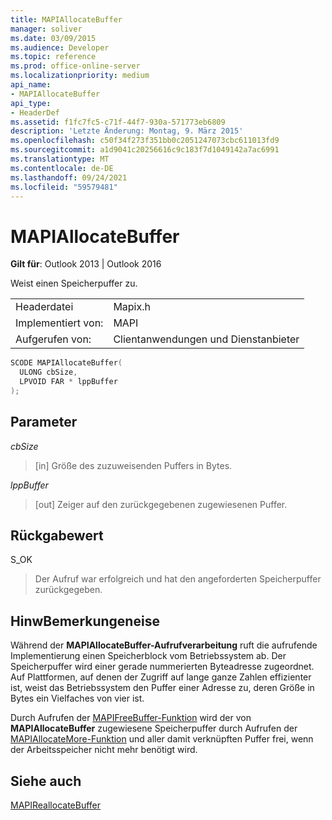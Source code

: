 ```yaml
---
title: MAPIAllocateBuffer
manager: soliver
ms.date: 03/09/2015
ms.audience: Developer
ms.topic: reference
ms.prod: office-online-server
ms.localizationpriority: medium
api_name:
- MAPIAllocateBuffer
api_type:
- HeaderDef
ms.assetid: f1fc7fc5-c71f-44f7-930a-571773eb6809
description: 'Letzte Änderung: Montag, 9. März 2015'
ms.openlocfilehash: c50f34f273f351bb0c2051247073cbc611013fd9
ms.sourcegitcommit: a1d9041c20256616c9c183f7d1049142a7ac6991
ms.translationtype: MT
ms.contentlocale: de-DE
ms.lasthandoff: 09/24/2021
ms.locfileid: "59579481"
---
```

# <a name="mapiallocatebuffer"></a>MAPIAllocateBuffer

  
  
**Gilt für**: Outlook 2013 | Outlook 2016 
  
Weist einen Speicherpuffer zu. 
  
|||
|:-----|:-----|
|Headerdatei  <br/> |Mapix.h  <br/> |
|Implementiert von:  <br/> |MAPI  <br/> |
|Aufgerufen von:  <br/> |Clientanwendungen und Dienstanbieter  <br/> |
   
```cpp
SCODE MAPIAllocateBuffer(
  ULONG cbSize,
  LPVOID FAR * lppBuffer
);
```

## <a name="parameters"></a>Parameter

 _cbSize_
  
> [in] Größe des zuzuweisenden Puffers in Bytes. 
    
 _lppBuffer_
  
> [out] Zeiger auf den zurückgegebenen zugewiesenen Puffer.
    
## <a name="return-value"></a>Rückgabewert

S_OK 
  
> Der Aufruf war erfolgreich und hat den angeforderten Speicherpuffer zurückgegeben.
    
## <a name="remarks"></a>HinwBemerkungeneise

Während der **MAPIAllocateBuffer-Aufrufverarbeitung** ruft die aufrufende Implementierung einen Speicherblock vom Betriebssystem ab. Der Speicherpuffer wird einer gerade nummerierten Byteadresse zugeordnet. Auf Plattformen, auf denen der Zugriff auf lange ganze Zahlen effizienter ist, weist das Betriebssystem den Puffer einer Adresse zu, deren Größe in Bytes ein Vielfaches von vier ist. 
  
Durch Aufrufen der [MAPIFreeBuffer-Funktion](mapifreebuffer.md) wird der von **MAPIAllocateBuffer** zugewiesene Speicherpuffer durch Aufrufen der [MAPIAllocateMore-Funktion](mapiallocatemore.md) und aller damit verknüpften Puffer frei, wenn der Arbeitsspeicher nicht mehr benötigt wird. 
  
## <a name="see-also"></a>Siehe auch



[MAPIReallocateBuffer](mapireallocatebuffer.md)

